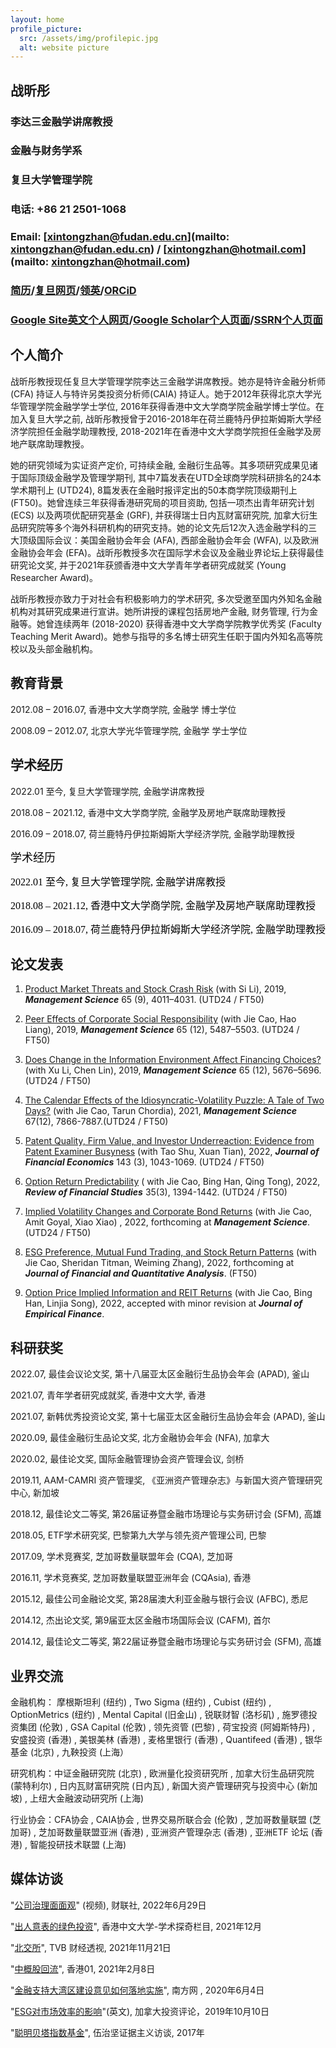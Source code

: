 ```yaml
---
layout: home
profile_picture:
  src: /assets/img/profilepic.jpg
  alt: website picture
---
```



## 战昕彤


### 李达三金融学讲席教授

### 金融与财务学系

### 复旦大学管理学院

### 电话: +86 21 2501-1068

### Email: [xintongzhan@fudan.edu.cn](mailto: xintongzhan@fudan.edu.cn) / [xintongzhan@hotmail.com](mailto: xintongzhan@hotmail.com)

### [简历](https://www.dropbox.com/s/b5ny7snsjssflmj/CV_Web.pdf?dl=0)/[复旦网页](https://www.fdsm.fudan.edu.cn/AboutUs/preview.html?uid=012509)/[领英](https://hk.linkedin.com/in/xintong-zhan)/[ORCiD](https://orcid.org/0000-0003-2787-4464)

### [Google Site英文个人网页](https://sites.google.com/view/xintongzhan/home?authuser=0)/[Google Scholar个人页面](https://scholar.google.com/citations?user=2zRv64wAAAAJ&hl=en)/[SSRN个人页面](https://papers.ssrn.com/sol3/cf_dev/AbsByAuth.cfm?per_id=2108195)

## 个人简介

战昕彤教授现任复旦大学管理学院李达三金融学讲席教授。她亦是特许金融分析师(CFA) 持证人与特许另类投资分析师(CAIA) 持证人。她于2012年获得北京大学光华管理学院金融学学士学位, 2016年获得香港中文大学商学院金融学博士学位。在加入复旦大学之前, 战昕彤教授曾于2016-2018年在荷兰鹿特丹伊拉斯姆斯大学经济学院担任金融学助理教授, 2018-2021年在香港中文大学商学院担任金融学及房地产联席助理教授。

她的研究领域为实证资产定价, 可持续金融, 金融衍生品等。其多项研究成果见诸于国际顶级金融学及管理学期刊, 其中7篇发表在UTD全球商学院科研排名的24本学术期刊上 (UTD24), 8篇发表在金融时报评定出的50本商学院顶级期刊上 (FT50)。她曾连续三年获得香港研究局的项目资助, 包括一项杰出青年研究计划 (ECS) 以及两项优配研究基金 (GRF), 并获得瑞士日内瓦财富研究院, 加拿大衍生品研究院等多个海外科研机构的研究支持。她的论文先后12次入选金融学科的三大顶级国际会议：美国金融协会年会 (AFA), 西部金融协会年会 (WFA), 以及欧洲金融协会年会 (EFA)。战昕彤教授多次在国际学术会议及金融业界论坛上获得最佳研究论文奖, 并于2021年获颁香港中文大学青年学者研究成就奖 (Young Researcher Award)。

战昕彤教授亦致力于对社会有积极影响力的学术研究, 多次受邀至国内外知名金融机构对其研究成果进行宣讲。她所讲授的课程包括房地产金融, 财务管理, 行为金融等。她曾连续两年 (2018-2020) 获得香港中文大学商学院教学优秀奖 (Faculty Teaching Merit Award)。她参与指导的多名博士研究生任职于国内外知名高等院校以及头部金融机构。


## 教育背景

2012.08 – 2016.07,	 香港中文大学商学院,		金融学  	博士学位

2008.09 – 2012.07, 北京大学光华管理学院, 金融学	 学士学位


## 学术经历

2022.01 至今,	    复旦大学管理学院,				        金融学讲席教授

2018.08 – 2021.12,  香港中文大学商学院,				       金融学及房地产联席助理教授

2016.09 – 2018.07,	 荷兰鹿特丹伊拉斯姆斯大学经济学院,	 金融学助理教授	

<p>
<font color="black" face="宋体" size=4 class="bold">学术经历</font>
</p>
<p>
<font color="black" face="宋体" size=3>2022.01 至今,	    复旦大学管理学院,				        金融学讲席教授</font>
</p>
<p>
<font color="black" face="宋体" size=3>2018.08 – 2021.12,  香港中文大学商学院,				       金融学及房地产联席助理教授</font>
</p>
<p>
<font color="black" face="宋体" size=3>2016.09 – 2018.07,  荷兰鹿特丹伊拉斯姆斯大学经济学院,  金融学助理教授</font>
</p>

## 论文发表

1. [Product Market Threats and Stock Crash Risk](https://pubsonline.informs.org/doi/10.1287/mnsc.2017.3016) (with Si Li), 2019, _**Management Science**_ 65 (9), 4011–4031. (UTD24 / FT50)

2. [Peer Effects of Corporate Social Responsibility](https://pubsonline.informs.org/doi/10.1287/mnsc.2018.3100) (with Jie Cao, Hao Liang), 2019, _**Management Science**_ 65 (12), 5487–5503. (UTD24 / FT50)

3. [Does Change in the Information Environment Affect Financing Choices?](https://pubsonline.informs.org/doi/10.1287/mnsc.2018.3096) (with Xu Li, Chen Lin), 2019, _**Management Science**_ 65 (12), 5676–5696. (UTD24 / FT50)

4. [The Calendar Effects of the Idiosyncratic-Volatility Puzzle: A Tale of Two Days?](https://pubsonline.informs.org/doi/10.1287/mnsc.2020.3803) (with Jie Cao, Tarun Chordia), 2021, _**Management Science**_ 67(12), 7866-7887.(UTD24 / FT50)

5. [Patent Quality, Firm Value, and Investor Underreaction: Evidence from Patent Examiner Busyness](https://www.sciencedirect.com/science/article/abs/pii/S0304405X21004785)  (with Tao  Shu, Xuan Tian), 2022, _**Journal of Financial Economics**_ 143 (3), 1043-1069. (UTD24 / FT50)

6. [Option Return Predictability](https://academic.oup.com/rfs/article-abstract/35/3/1394/6294944?redirectedFrom=fulltext&login=false) ( with Jie Cao, Bing Han,  Qing Tong), 2022,  _**Review of Financial Studies**_ 35(3), 1394-1442. (UTD24 / FT50)

7. [Implied Volatility Changes and Corporate Bond Returns](https://pubsonline.informs.org/doi/10.1287/mnsc.2022.4379)  (with Jie Cao, Amit Goyal, Xiao Xiao) , 2022,  forthcoming at _**Management Science**_. (UTD24 / FT50)

8. [ESG Preference, Mutual Fund Trading, and Stock Return Patterns](https://www.cambridge.org/core/journals/journal-of-financial-and-quantitative-analysis/article/abs/esg-preference-institutional-trading-and-stock-return-patterns/6FE00808FC61893DF3F9D983136BD8B3) (with Jie Cao, Sheridan Titman, Weiming Zhang), 2022, forthcoming at _**Journal of Financial and Quantitative Analysis**_. (FT50)

9. [Option Price Implied Information and REIT Returns](https://papers.ssrn.com/sol3/papers.cfm?abstract_id=3788744) (with Jie Cao, Bing Han, Linjia Song), 2022, accepted with minor revision at _**Journal of Empirical Finance**_. 


## 科研获奖

2022.07,	最佳会议论文奖,			第十八届亚太区金融衍生品协会年会 (APAD),		釜山

2021.07,	青年学者研究成就奖,			香港中文大学,								香港

2021.07,	新韩优秀投资论文奖,			第十七届亚太区金融衍生品协会年会 (APAD),		釜山

2020.09,	最佳金融衍生品论文奖,		北方金融协会年会 (NFA),						加拿大

2020.02,	最佳论文奖,			国际金融管理协会资产管理会议,					剑桥

2019.11,	AAM-CAMRI 资产管理奖,      《亚洲资产管理杂志》与新国大资产管理研究中心,	新加坡 

2018.12,	最佳论文二等奖,			第26届证券暨金融市场理论与实务研讨会 (SFM),	高雄

2018.05,	ETF学术研究奖,				巴黎第九大学与领先资产管理公司,				巴黎

2017.09,	学术竞赛奖,			芝加哥数量联盟年会 (CQA),					芝加哥

2016.11,	学术竞赛奖,				芝加哥数量联盟亚洲年会 (CQAsia),				香港

2015.12,	最佳公司金融论文奖,			第28届澳大利亚金融与银行会议 (AFBC),			悉尼	

2014.12,	杰出论文奖,			第9届亚太区金融市场国际会议 (CAFM),			首尔

2014.12,	最佳论文二等奖,		第22届证券暨金融市场理论与实务研讨会 (SFM),	高雄


## 业界交流

金融机构： 摩根斯坦利 (纽约) , Two Sigma (纽约) , Cubist (纽约) , OptionMetrics (纽约) , Mental Capital (旧金山) , 锐联财智 (洛杉矶) , 施罗德投资集团 (伦敦) , GSA Capital (伦敦) , 领先资管 (巴黎) , 荷宝投资 (阿姆斯特丹) , 安盛投资 (香港) , 美银美林 (香港) , 麦格里银行 (香港) , Quantifeed (香港) , 银华基金 (北京) , 九鞅投资 (上海）

研究机构：中证金融研究院 (北京) , 欧洲量化投资研究所 , 加拿大衍生品研究院 (蒙特利尔) , 日内瓦财富研究院 (日内瓦) , 新国大资产管理研究与投资中心 (新加坡) , 上纽大金融波动研究所 (上海)

行业协会：CFA协会 , CAIA协会 , 世界交易所联合会 (伦敦) , 芝加哥数量联盟 (芝加哥) , 芝加哥数量联盟亚洲 (香港) , 亚洲资产管理杂志 (香港) , 亚洲ETF 论坛 (香港) , 智能投研技术联盟 (上海)


## 媒体访谈

"[公司治理面面观](https://api3.cls.cn/share/article/1062843?app=cailianpress&os=android&sv=788)" (视频), 财联社, 2022年6月29日

"[出人意表的绿色投资](https://www.iso.cuhk.edu.hk/chinese/publications/CUHKUPDates/article.aspx?articleid=4056)", 香港中文大学-学术探奇栏目, 2021年12月

"[北交所](https://www.youtube.com/watch?v=hI1aoJAChZE)", TVB 财经透视, 2021年11月21日

"[中概股回流](https://www.hk01.com/%E6%B7%B1%E5%BA%A6%E5%A0%B1%E9%81%93/584900/%E4%B8%AD%E6%A6%82%E8%82%A1%E5%9B%9E%E6%B5%81-%E4%B8%80-%E4%B8%AD%E6%A6%82%E8%82%A1%E7%82%BA%E4%BB%80%E9%BA%BC%E5%9B%9E%E6%B5%81%E9%A6%99%E6%B8%AF)", 香港01, 2021年2月8日

"[金融支持大湾区建设意见如何落地实施](http://www.cnbayarea.org.cn/news/voices/content/post_260003.html)", 南方网 , 2020年6月4日

"[ESG对市场效率的影响](https://www.benefitscanada.com/canadian-investment-review/research-markets/a-look-at-esgs-influence-on-market-efficiency/)"(英文), 加拿大投资评论，2019年10月10日

"[聪明贝塔指数基金](https://www.listennotes.com/podcasts/%E4%BC%8D%E6%B2%BB%E5%9D%9A/%E6%88%98%E6%98%95%E5%BD%A4%E8%8D%B7%E5%85%B0%E4%BC%8A%E6%8B%89%E6%96%AF%E5%A7%86%E6%96%AF%E5%A4%A7%E5%AD%A6%E8%81%AA%E6%98%8E%E8%B4%9D%E5%A1%94%E6%8C%87%E6%95%B0%E5%9F%BA%E9%87%91%E6%9C%89%E5%95%A5%E5%A5%BD-pltjai2kVXZ/)", 伍治坚证据主义访谈, 2017年

